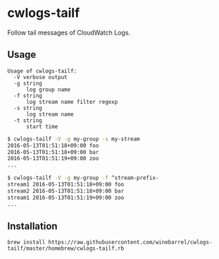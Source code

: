 # cwlogs-tailf

Follow tail messages of CloudWatch Logs.

## Usage

```
Usage of cwlogs-tailf:
  -V verbose output
  -g string
      log group name
  -f string
      log stream name filter regexp
  -s string
      log stream name
  -t string
      start time
```

```sh
$ cwlogs-tailf -V -g my-group -s my-stream
2016-05-13T01:51:18+09:00 foo
2016-05-13T01:51:18+09:00 bar
2016-05-13T01:51:19+09:00 zoo
...
```

```sh
$ cwlogs-tailf -V -g my-group -f ^stream-prefix-
stream1 2016-05-13T01:51:18+09:00 foo
stream2 2016-05-13T01:51:18+09:00 bar
stream1 2016-05-13T01:51:19+09:00 zoo
...
```

## Installation

```
brew install https://raw.githubusercontent.com/winebarrel/cwlogs-tailf/master/homebrew/cwlogs-tailf.rb
```
